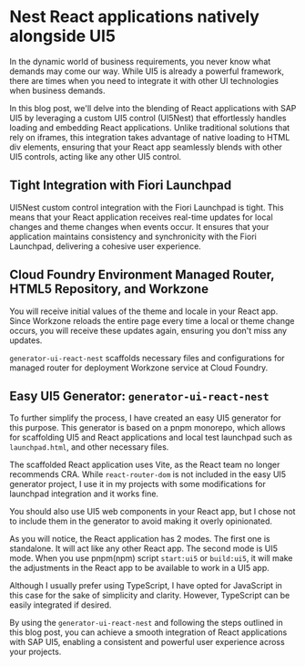 # Nest React applications natively alongside UI5 

In the dynamic world of business requirements, you never know what demands may come our way. While UI5 is already a powerful framework, there are times when you need to integrate it with other UI technologies when business demands.

In this blog post, we'll delve into the blending of React applications with SAP UI5 by leveraging a custom UI5 control (UI5Nest) that effortlessly handles loading and embedding React applications. Unlike traditional solutions that rely on iframes, this integration takes advantage of native loading to HTML div elements, ensuring that your React app seamlessly blends with other UI5 controls, acting like any other UI5 control.

## Tight Integration with Fiori Launchpad

UI5Nest custom control integration with the Fiori Launchpad is tight. This means that your React application receives real-time updates for local changes and theme changes when events occur. It ensures that your application maintains consistency and synchronicity with the Fiori Launchpad, delivering a cohesive user experience.

## Cloud Foundry Environment Managed Router, HTML5 Repository, and Workzone

You will receive initial values of the theme and locale in your React app. Since Workzone reloads the entire page every time a local or theme change occurs, you will receive these updates again, ensuring you don't miss any updates.

`generator-ui-react-nest` scaffolds necessary files and configurations for managed router for deployment Workzone service at Cloud Foundry.

## Easy UI5 Generator: `generator-ui-react-nest`

To further simplify the process, I have created an easy UI5 generator for this purpose. This generator is based on a pnpm monorepo, which allows for scaffolding UI5 and React applications and local test launchpad such as `launchpad.html`, and other necessary files.

The scaffolded React application uses Vite, as the React team no longer recommends CRA. While `react-router-dom` is not included in the easy UI5 generator project, I use it in my projects with some modifications for launchpad integration and it works fine.

You should also use UI5 web components in your React app, but I chose not to include them in the generator to avoid making it overly opinionated.

As you will notice, the React application has 2 modes. The first one is standalone. It will act like any other React app. The second mode is UI5 mode. When you use pnpm(npm) script `start:ui5` or `build:ui5`, it will make the adjustments in the React app to be available to work in a UI5 app.

Although I usually prefer using TypeScript, I have opted for JavaScript in this case for the sake of simplicity and clarity. However, TypeScript can be easily integrated if desired.

By using the `generator-ui-react-nest` and following the steps outlined in this blog post, you can achieve a smooth integration of React applications with SAP UI5, enabling a consistent and powerful user experience across your projects.
